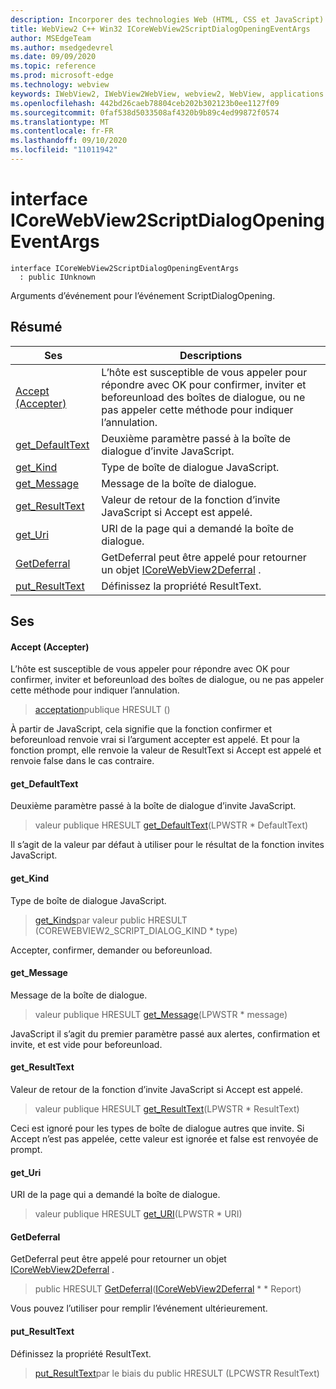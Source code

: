 ```yaml
---
description: Incorporer des technologies Web (HTML, CSS et JavaScript) dans vos applications natives avec le contrôle Microsoft Edge WebView2
title: WebView2 C++ Win32 ICoreWebView2ScriptDialogOpeningEventArgs
author: MSEdgeTeam
ms.author: msedgedevrel
ms.date: 09/09/2020
ms.topic: reference
ms.prod: microsoft-edge
ms.technology: webview
keywords: IWebView2, IWebView2WebView, webview2, WebView, applications Win32, Win32, Edge, ICoreWebView2, ICoreWebView2Controller, contrôle de navigateur, html Edge, ICoreWebView2ScriptDialogOpeningEventArgs
ms.openlocfilehash: 442bd26caeb78804ceb202b302123b0ee1127f09
ms.sourcegitcommit: 0faf538d5033508af4320b9b89c4ed99872f0574
ms.translationtype: MT
ms.contentlocale: fr-FR
ms.lasthandoff: 09/10/2020
ms.locfileid: "11011942"
---
```

# interface ICoreWebView2ScriptDialogOpeningEventArgs 

```
interface ICoreWebView2ScriptDialogOpeningEventArgs
  : public IUnknown
```

Arguments d’événement pour l’événement ScriptDialogOpening.

## Résumé

 Ses                        | Descriptions
--------------------------------|---------------------------------------------
[Accept (Accepter)](#accept) | L’hôte est susceptible de vous appeler pour répondre avec OK pour confirmer, inviter et beforeunload des boîtes de dialogue, ou ne pas appeler cette méthode pour indiquer l’annulation.
[get_DefaultText](#get_defaulttext) | Deuxième paramètre passé à la boîte de dialogue d’invite JavaScript.
[get_Kind](#get_kind) | Type de boîte de dialogue JavaScript.
[get_Message](#get_message) | Message de la boîte de dialogue.
[get_ResultText](#get_resulttext) | Valeur de retour de la fonction d’invite JavaScript si Accept est appelé.
[get_Uri](#get_uri) | URI de la page qui a demandé la boîte de dialogue.
[GetDeferral](#getdeferral) | GetDeferral peut être appelé pour retourner un objet [ICoreWebView2Deferral](icorewebview2deferral.md) .
[put_ResultText](#put_resulttext) | Définissez la propriété ResultText.

## Ses

#### Accept (Accepter) 

L’hôte est susceptible de vous appeler pour répondre avec OK pour confirmer, inviter et beforeunload des boîtes de dialogue, ou ne pas appeler cette méthode pour indiquer l’annulation.

> [acceptation](#accept)publique HRESULT ()

À partir de JavaScript, cela signifie que la fonction confirmer et beforeunload renvoie vrai si l’argument accepter est appelé. Et pour la fonction prompt, elle renvoie la valeur de ResultText si Accept est appelé et renvoie false dans le cas contraire.

#### get_DefaultText 

Deuxième paramètre passé à la boîte de dialogue d’invite JavaScript.

> valeur publique HRESULT [get_DefaultText](#get_defaulttext)(LPWSTR * DefaultText)

Il s’agit de la valeur par défaut à utiliser pour le résultat de la fonction invites JavaScript.

#### get_Kind 

Type de boîte de dialogue JavaScript.

> [get_Kinds](#get_kind)par valeur public HRESULT (COREWEBVIEW2_SCRIPT_DIALOG_KIND * type)

Accepter, confirmer, demander ou beforeunload.

#### get_Message 

Message de la boîte de dialogue.

> valeur publique HRESULT [get_Message](#get_message)(LPWSTR * message)

JavaScript il s’agit du premier paramètre passé aux alertes, confirmation et invite, et est vide pour beforeunload.

#### get_ResultText 

Valeur de retour de la fonction d’invite JavaScript si Accept est appelé.

> valeur publique HRESULT [get_ResultText](#get_resulttext)(LPWSTR * ResultText)

Ceci est ignoré pour les types de boîte de dialogue autres que invite. Si Accept n’est pas appelée, cette valeur est ignorée et false est renvoyée de prompt.

#### get_Uri 

URI de la page qui a demandé la boîte de dialogue.

> valeur publique HRESULT [get_URI](#get_uri)(LPWSTR * URI)

#### GetDeferral 

GetDeferral peut être appelé pour retourner un objet [ICoreWebView2Deferral](icorewebview2deferral.md) .

> public HRESULT [GetDeferral](#getdeferral)([ICoreWebView2Deferral](icorewebview2deferral.md) * * Report)

Vous pouvez l’utiliser pour remplir l’événement ultérieurement.

#### put_ResultText 

Définissez la propriété ResultText.

> [put_ResultText](#put_resulttext)par le biais du public HRESULT (LPCWSTR ResultText)

